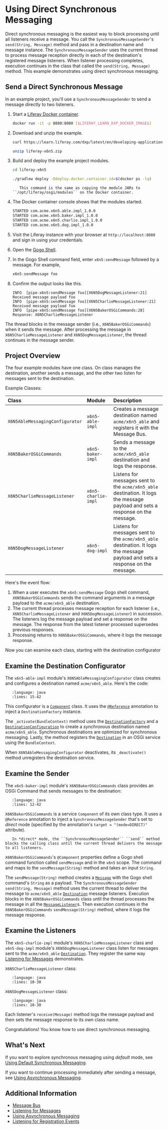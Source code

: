 # Using Direct Synchronous Messaging

Direct synchronous messaging is the easiest way to block processing until all listeners receive a message. You call the `SynchronousMessageSender`'s `send(String, Message)` method and pass in a destination name and message instance. The `SynchronousMessageSender` uses the current thread to process message reception directly in each of the destination's registered message listeners. When listener processing completes, execution continues in the class that called the `send(String, Message)` method. This example demonstrates using direct synchronous messaging.

## Send a Direct Synchronous Message

In an example project, you'll use a `SynchronousMessageSender` to send a message directly to two listeners.

1. Start a [Liferay Docker container](../../../installation-and-upgrades/installing-liferay/using-liferay-docker-images/docker-container-basics.md).

    ```bash
    docker run -it -p 8080:8080 [$LIFERAY_LEARN_DXP_DOCKER_IMAGE$]
    ```

1. Download and unzip the example.

    ```bash
    curl https://learn.liferay.com/dxp/latest/en/developing-applications/core-frameworks/message-bus/liferay-x6n5.zip -O
    ```

    ```bash
    unzip liferay-x6n5.zip
    ```

1. Build and deploy the example project modules.

    ```bash
    cd liferay-x6n5
    ```

    ```bash
    ./gradlew deploy -Ddeploy.docker.container.id=$(docker ps -lq)
    ```

    ```note::
       This command is the same as copying the module JARs to ``/opt/liferay/osgi/modules`` on the Docker container.
    ```

1. The Docker container console shows that the modules started.

    ```bash
    STARTED com.acme.x6n5.able.impl_1.0.0
    STARTED com.acme.x6n5.baker.impl_1.0.0
    STARTED com.acme.x6n5.charlie.impl_1.0.0
    STARTED com.acme.x6n5.dog.impl_1.0.0
    ```

1. Visit the Liferay instance with your browser at `http://localhost:8080` and sign in using your credentials.

1. Open the [Gogo Shell](../../../liferay-internals/fundamentals/using-the-gogo-shell/using-the-gogo-shell.md).

1. In the Gogo Shell command field, enter `x6n5:sendMessage` followed by a message. For example,

    ```groovy
    x6n5:sendMessage foo
    ```

1. Confirm the output looks like this.

    ```
   INFO  [pipe-x6n5:sendMessage foo][X6N5DogMessageListener:21] Received message payload foo
   INFO  [pipe-x6n5:sendMessage foo][X6N5CharlieMessageListener:21] Received message payload foo
   INFO  [pipe-x6n5:sendMessage foo][X6N5BakerOSGiCommands:28] Response: X6N5CharlieMessageListener
    ```

The thread blocks in the message sender (i.e., `X6N5BakerOSGiCommands`) when it sends the message. After processing the message in `X6N5CharlieMessageListener` and `X6N5DogMessageListener`, the thread continues in the message sender.

## Project Overview

The four example modules have one class. On class manages the destination, another sends a message, and the other two listen for messages sent to the destination.

Example Classes:

| Class | Module | Description |
| :---- | :----- | :---------- |
| `X6N5AbleMessagingConfigurator` | `x6n5-able-impl` | Creates a message destination named `acme/x6n5_able` and registers it with the Message Bus. |
| `X6N5BakerOSGiCommands` | `x6n5-baker-impl` | Sends a message to the `acme/x6n5_able` destination and logs the response. |
| `X6N5CharlieMessageListener` | `x6n5-charlie-impl` | Listens for messages sent to the `acme/x6n5_able` destination. It logs the message payload and sets a response on the message. |
| `X6N5DogMessageListener` | `x6n5-dog-impl` |Listens for messages sent to the `acme/x6n5_able` destination. It logs the message payload and sets a response on the message. |

Here's the event flow:

1. When a user executes the `x6n5:sendMessage` Gogo shell command, `X6N5BakerOSGiCommands` sends the command arguments in a message payload to the `acme/x6n5_able` destination.
1. The current thread processes message reception for each listener (i.e., `X6N5CharlieMessageListener` and `X6N5DogMessageListener`) in succession. The listeners log the message payload and set a response on the message. The response from the latest listener processed supersedes previous responses.
1. Processing returns to `X6N5BakerOSGiCommands`, where it logs the message response.

Now you can examine each class, starting with the destination configurator 

## Examine the Destination Configurator

The `x6n5-able-impl` module's `X6N5AbleMessagingConfigurator` class creates and configures a destination named `acme/x6n5_able`. Here's the code:

```{literalinclude} ./using-direct-synchronous-messaging/resources/liferay-x6n5.zip/x6n5-able-impl/src/main/java/com/acme/x6n5/able/internal/messaging/X6N5AbleMessagingConfigurator.java
   :language: java
   :lines: 15-42
```

This configurator is a [`Component`](https://docs.osgi.org/javadoc/osgi.cmpn/7.0.0/org/osgi/service/component/annotations/Component.html) class. It uses the [`@Reference`](https://docs.osgi.org/javadoc/osgi.cmpn/7.0.0/org/osgi/service/component/annotations/Reference.html) annotation to inject a `DestinationFactory` instance.

The `_activate(BundleContext)` method uses the [`DestinationFactory`](https://github.com/liferay/liferay-portal/blob/[$LIFERAY_LEARN_PORTAL_GIT_TAG$]/portal-kernel/src/com/liferay/portal/kernel/messaging/DestinationFactory.java) and a [`DestinationConfiguration`](https://github.com/liferay/liferay-portal/blob/[$LIFERAY_LEARN_PORTAL_GIT_TAG$]/portal-kernel/src/com/liferay/portal/kernel/messaging/DestinationConfiguration.java) to create a *synchronous* destination named `acme/x6n5_able`. Synchronous destinations are optimized for synchronous messaging. Lastly, the method registers the [`Destination`](https://github.com/liferay/liferay-portal/blob/[$LIFERAY_LEARN_PORTAL_GIT_TAG$]/portal-kernel/src/com/liferay/portal/kernel/messaging/Destination.java) in an OSGi service using the `BundleContext`. 

When `X6N5AbleMessagingConfigurator` deactivates, its `_deactivate()` method unregisters the destination service.

## Examine the Sender

The `x6n5-baker-impl` module's `X6N5BakerOSGiCommands` class provides an OSGi Command that sends messages to the destination:

```{literalinclude} ./using-direct-synchronous-messaging/resources/liferay-x6n5.zip/x6n5-baker-impl/src/main/java/com/acme/x6n5/baker/internal/osgi/commands/X6N5BakerOSGiCommands.java
   :language: java
   :lines: 12-42
```

`X6N5BakerOSGiCommands` is a service `Component` of its own class type. It uses a `@Reference` annotation to inject a `SynchronousMessageSender` that's set to *direct* mode (specified by the annotation's `target = "(mode=DIRECT)"` attribute). 

```note::
   In *direct* mode, the ``SynchronousMessageSender`` ``send`` method blocks the calling class until the current thread delivers the message to all listeners.
```

`X6N5BakerOSGiCommands`'s `@Component` properties define a Gogo shell command function called `sendMessage` and in the `x6n5` scope. The command and maps to the `sendMessage(String)` method and takes an input `String`.

The `sendMessage(String)` method creates a [`Message`](https://github.com/liferay/liferay-portal/blob/[$LIFERAY_LEARN_PORTAL_GIT_TAG$]/portal-kernel/src/com/liferay/portal/kernel/messaging/Message.java) with the Gogo shell command's `String` as a payload. The `SynchronousMessageSender` `send(String, Message)` method uses the current thread to deliver the message to `acme/x6n5_able` [`Destination`](https://github.com/liferay/liferay-portal/blob/[$LIFERAY_LEARN_PORTAL_GIT_TAG$]/portal-kernel/src/com/liferay/portal/kernel/messaging/Destination.java) message listeners. Execution blocks in the `X6N5BakerOSGiCommands` class until the thread processes the message in all the [`MessageListener`](https://github.com/liferay/liferay-portal/blob/[$LIFERAY_LEARN_PORTAL_GIT_TAG$]/portal-kernel/src/com/liferay/portal/kernel/messaging/MessageListener.java)s. Then execution continues in the `X6N5BakerOSGiCommands` `sendMessage(String)` method, where it logs the message response.

## Examine the Listeners

The `x6n5-charlie-impl` module's `X6N5CharlieMessageListener` class and `x6n5-dog-impl` module's `X6N5DogMessageListener` class listen for messages sent to the `acme/x6n5_able` [`Destination`](https://github.com/liferay/liferay-portal/blob/[$LIFERAY_LEARN_PORTAL_GIT_TAG$]/portal-kernel/src/com/liferay/portal/kernel/messaging/Destination.java). They register the same way [Listening for Messages](./listening-for-messages.md) demonstrates. 

`X6N5CharlieMessageListener` class:

```{literalinclude} ./using-direct-synchronous-messaging/resources/liferay-x6n5.zip/x6n5-charlie-impl/src/main/java/com/acme/x6n5/charlie/internal/messaging/X6N5CharlieMessageListener.java
   :language: java
   :lines: 10-30
```

`X6N5DogMessageListener` class:

```{literalinclude} ./using-direct-synchronous-messaging/resources/liferay-x6n5.zip/x6n5-dog-impl/src/main/java/com/acme/x6n5/dog/internal/messaging/X6N5DogMessageListener.java
   :language: java
   :lines: 10-30
```

Each listener's `receive(Message)` method logs the message payload and then sets the message response to its own class name.

Congratulations! You know how to use direct synchronous messaging.

## What's Next

If you want to explore synchronous messaging using *default* mode, see [Using Default Synchronous Messaging](./using-default-synchronous-messaging.md).

If you want to continue processing immediately after sending a message, see [Using Asynchronous Messaging](./using-asynchronous-messaging.md).

## Additional Information

* [Message Bus](./message-bus.md)
* [Listening for Messages](./listening-for-messages.md)
* [Using Asynchronous Messaging](./using-asynchronous-messaging.md)
* [Listening for Registration Events](./listening-for-registration-events.md)
